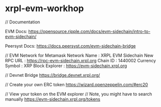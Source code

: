 # xrpl-evm-workhop

// Documentation

EVM Docs: https://opensource.ripple.com/docs/evm-sidechain/intro-to-evm-sidechain/

Peersyst Docs: https://docs.peersyst.com/evm-sidechain-bridge

// EVM Network for Metamask
Network Name : XRPL EVM Sidechain
New RPC URL : https://rpc-evm-sidechain.xrpl.org
Chain ID : 1440002
Currency Symbol : XRP
Block Explorer : https://evm-sidechain.xrpl.org

// Devnet Bridge
https://bridge.devnet.xrpl.org/

// Create your own ERC token
https://wizard.openzeppelin.com/#erc20

// View your token on the EVM explorer
// Note, you might have to search manually
https://evm-sidechain.xrpl.org/tokens
